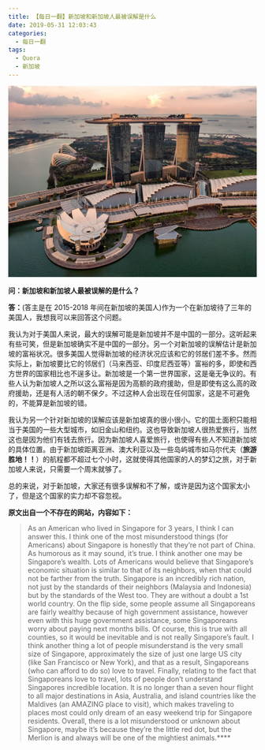 ```yaml
---
title: 【每日一翻】新加坡和新加坡人最被误解是什么
date: 2019-05-31 12:03:43
categories:
  - 每日一翻
tags:
  - Quora
  - 新加坡
---
```


![题图](https://raw.githubusercontent.com/x13945/image-bucket/master/img/hu-chen-656089-unsplash.jpg)

**问：新加坡和新加坡人最被误解的是什么？**

<!-- more -->

**答：**(答主是在 2015-2018 年间在新加坡的美国人)作为一个在新加坡待了三年的美国人，我想我可以来回答这个问题。

我认为对于美国人来说，最大的误解可能是新加坡并不是中国的一部分。这听起来有些可笑，但是新加坡确实不是中国的一部分。另一个对新加坡的误解估计是新加坡的富裕状况。很多美国人觉得新加坡的经济状况应该和它的邻居们差不多。然而实际上，新加坡要比它的邻居们（马来西亚、印度尼西亚等）富裕的多，即使和西方世界的国家相比也不逞多让。新加坡是一个第一世界国家，这是毫无争议的。有些人认为新加坡人之所以这么富裕是因为高额的政府援助，但是即使有这么高的政府援助，还是有人活的朝不保夕。不过这种人会出现在任何国家，这是不可避免的，不能算是新加坡的错。

我认为另一个针对新加坡的误解应该是新加坡真的很小很小。它的国土面积只能相当于美国的一些大型城市，如旧金山和纽约。这也导致新加坡人很热爱旅行，当然这也是因为他们有钱去旅行。因为新加坡人喜爱旅行，也使得有些人不知道新加坡的具体位置。由于新加坡距离亚洲、澳大利亚以及一些岛屿城市如马尔代夫（**旅游胜地！！**）的航程都不超过七个小时，这就使得其他国家的人的梦幻之旅，对于新加坡人来说，只需要一个周末就够了。

总的来说，对于新加坡，大家还有很多误解和不了解，或许是因为这个国家太小了，但是这个国家的实力却不容忽视。

**原文出自一个不存在的网站，内容如下：**

> As an American who lived in Singapore for 3 years, I think I can answer this. I think one of the most misunderstood things (for Americans) about Singapore is honestly that they’re not part of China. As humorous as it may sound, it’s true. I think another one may be Singapore’s wealth. Lots of Americans would believe that Singapore’s economic situation is similar to that of its neighbors, when that could not be farther from the truth. Singapore is an incredibly rich nation, not just by the standards of their neighbors (Malaysia and Indonesia) but by the standards of the West too. They are without a doubt a 1st world country. On the flip side, some people assume all Singaporeans are fairly wealthy because of high government assistance, however even with this huge government assistance, some Singaporeans worry about paying next months bills. Of course, this is true with all counties, so it would be inevitable and is not really Singapore’s fault. I think another thing a lot of people misunderstand is the very small size of Singapore, approximately the size of just one large US city (like San Francisco or New York), and that as a result, Singaporeans (who can afford to do so) love to travel. Finally, relating to the fact that Singaporeans love to travel, lots of people don’t understand Singapores incredible location. It is no longer than a seven hour flight to all major destinations in Asia, Australia, and island countries like the Maldives (an AMAZING place to visit), which makes traveling to places most could only dream of an easy weekend trip for Singapore residents. Overall, there is a lot misunderstood or unknown about Singapore, maybe it’s because they’re the little red dot, but the Merlion is and always will be one of the mightiest animals.\*\*\*\*
